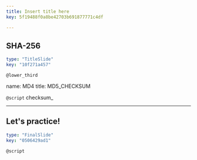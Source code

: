```yaml
---
title: Insert title here
key: 5f19488f0a8be42703b691877771c4df

---
```

## SHA-256

```yaml
type: "TitleSlide"
key: "10f271a457"
```

`@lower_third`

name: MD4
title: MD5_CHECKSUM


`@script`
checksum_


---
## Let's practice!

```yaml
type: "FinalSlide"
key: "0506429ad1"
```

`@script`


